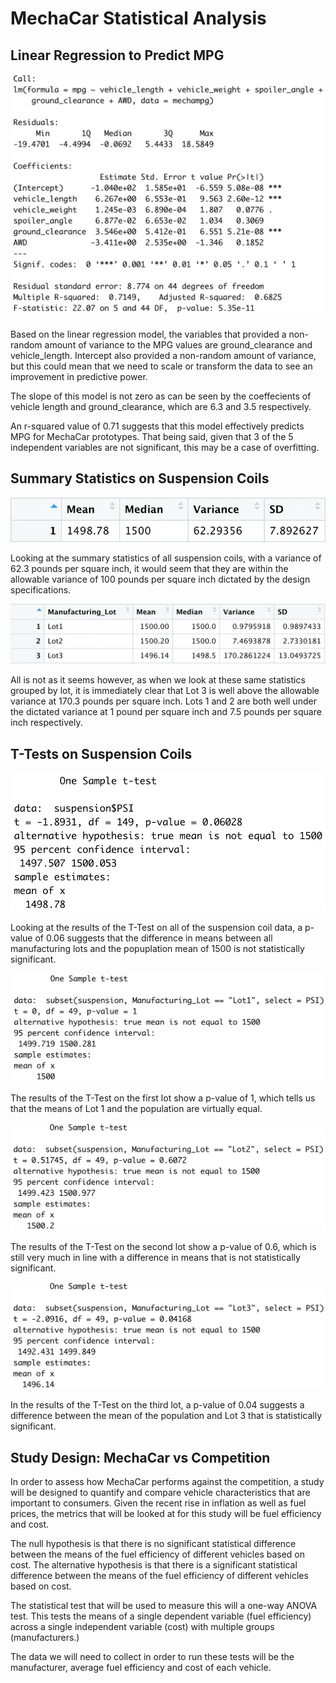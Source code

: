 # MechaCar Statistical Analysis
## Linear Regression to Predict MPG
![Linear Model](https://github.com/NickBaldassarre/MechaCar_Statistical_Analysis/blob/94651d65f3aa9b506908ef7c5d840e64f7b34773/Resources/LinearModel.png)

Based on the linear regression model, the variables that provided a non-random amount of variance to the MPG values are ground_clearance and vehicle_length. Intercept also provided a non-random amount of variance, but this could mean that we need to scale or transform the data to see an improvement in predictive power.

The slope of this model is not zero as can be seen by the coeffecients of vehicle length and ground_clearance, which are 6.3 and 3.5 respectively.

An r-squared value of 0.71 suggests that this model effectively predicts MPG for MechaCar prototypes. That being said, given that 3 of the 5 independent variables are not significant, this may be a case of overfitting.

## Summary Statistics on Suspension Coils
![Total Summary](https://github.com/NickBaldassarre/MechaCar_Statistical_Analysis/blob/a425afb9d20564c424cb0b03ca1d15ef41b1c143/Resources/TotalSummary.png)

Looking at the summary statistics of all suspension coils, with a variance of 62.3 pounds per square inch, it would seem that they are within the allowable variance of 100 pounds per square inch dictated by the design specifications.

![Lot Summary](https://github.com/NickBaldassarre/MechaCar_Statistical_Analysis/blob/9e7adedeadb88e1528555dc79b90fb9a6a14997f/Resources/LotSummary.png)

All is not as it seems however, as when we look at these same statistics grouped by lot, it is immediately clear that Lot 3 is well above the allowable variance at 170.3 pounds per square inch. Lots 1 and 2 are both well under the dictated variance at 1 pound per square inch and 7.5 pounds per square inch respectively.

## T-Tests on Suspension Coils
![T-Test](https://github.com/NickBaldassarre/MechaCar_Statistical_Analysis/blob/594bee419f299290d63c360c600042237fbcb0bf/Resources/T-Test.png)

Looking at the results of the T-Test on all of the suspension coil data, a p-value of 0.06 suggests that the difference in means between all manufacturing lots and the popuplation mean of 1500 is not statistically significant.

![T-Test Lot 1](https://github.com/NickBaldassarre/MechaCar_Statistical_Analysis/blob/594bee419f299290d63c360c600042237fbcb0bf/Resources/T-TestLot1.png)

The results of the T-Test on the first lot show a p-value of 1, which tells us that the means of Lot 1 and the population are virtually equal.

![T-Test Lot 2](https://github.com/NickBaldassarre/MechaCar_Statistical_Analysis/blob/594bee419f299290d63c360c600042237fbcb0bf/Resources/T-TestLot2.png)

The results of the T-Test on the second lot show a p-value of 0.6, which is still very much in line with a difference in means that is not statistically significant.

![T-Test Lot 3](https://github.com/NickBaldassarre/MechaCar_Statistical_Analysis/blob/594bee419f299290d63c360c600042237fbcb0bf/Resources/T-TestLot3.png)

In the results of the T-Test on the third lot, a p-value of 0.04 suggests a difference between the mean of the population and Lot 3 that is statistically significant.

## Study Design: MechaCar vs Competition

In order to assess how MechaCar performs against the competition, a study will be designed to quantify and compare vehicle characteristics that are important to consumers. Given the recent rise in inflation as well as fuel prices, the metrics that will be looked at for this study will be fuel efficiency and cost.

The null hypothesis is that there is no significant statistical difference between the means of the fuel efficiency of different vehicles based on cost. The alternative hypothesis is that there is a significant statistical difference between the means of the fuel efficiency of different vehicles based on cost.

The statistical test that will be used to measure this will a one-way ANOVA test. This tests the means of a single dependent variable (fuel efficiency) across a single independent variable (cost) with multiple groups (manufacturers.)

The data we will need to collect in order to run these tests will be the manufacturer, average fuel efficiency and cost of each vehicle.
